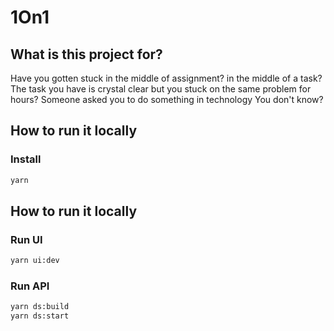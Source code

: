 # 1On1

## What is this project for?

Have you gotten stuck in the middle of assignment? in the middle of a task?
The task you have is crystal clear but you stuck on the same problem for hours?
Someone asked you to do something in technology You don't know?

## How to run it locally

### Install

```bash
yarn
```

## How to run it locally

### Run UI

```bash
yarn ui:dev
```

### Run API

```bash
yarn ds:build
yarn ds:start
```
```
